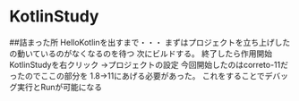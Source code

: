# KotlinStudy

##詰まった所
    HelloKotlinを出すまで・・・
    まずはプロジェクトを立ち上げしたの動いているのがなくなるのを待つ
    次にビルドする。
    終了したら作用開始
    KotlinStudyを右クリック
    →プロジェクトの設定
    今回開始したのはcorreto-11だったのでここの部分を
    1.8→11にあげる必要があった。
    これをすることでデバッグ実行とRunが可能になる